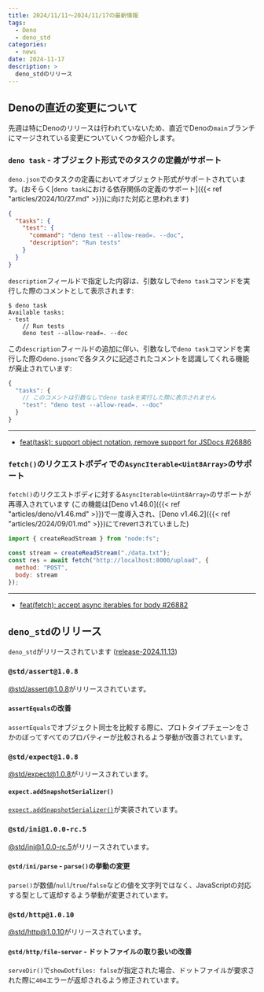 ```yaml
---
title: 2024/11/11〜2024/11/17の最新情報
tags:
  - Deno
  - deno_std
categories:
  - news
date: 2024-11-17
description: >
  deno_stdのリリース
---
```


## Denoの直近の変更について

先週は特にDenoのリリースは行われていないため、直近でDenoの`main`ブランチにマージされている変更についていくつか紹介します。

### `deno task` - オブジェクト形式でのタスクの定義がサポート

`deno.json`でのタスクの定義においてオブジェクト形式がサポートされています。(おそらく[`deno task`における依存関係の定義のサポート]({{< ref "articles/2024/10/27.md" >}})に向けた対応と思われます)

```json
{
  "tasks": {
    "test": {
      "command": "deno test --allow-read=. --doc",
      "description": "Run tests"
    }
  }
}
```

`description`フィールドで指定した内容は、引数なしで`deno task`コマンドを実行した際のコメントとして表示されます:

```shell
$ deno task
Available tasks:
- test
    // Run tests
    deno test --allow-read=. --doc
```

この`description`フィールドの追加に伴い、引数なしで`deno task`コマンドを実行した際の`deno.jsonc`で各タスクに記述されたコメントを認識してくれる機能が廃止されています:

```javascript
{
  "tasks": {
    // このコメントは引数なしでdeno taskを実行した際に表示されません
    "test": "deno test --allow-read=. --doc"
  }
}
```

---

- [feat(task): support object notation, remove support for JSDocs #26886](https://github.com/denoland/deno/pull/26886)

### `fetch()`のリクエストボディでの`AsyncIterable<Uint8Array>`のサポート

`fetch()`のリクエストボディに対する`AsyncIterable<Uint8Array>`のサポートが再導入されています (この機能は[Deno v1.46.0]({{< ref "articles/deno/v1.46.md" >}})で一度導入され、[Deno v1.46.2]({{< ref "articles/2024/09/01.md" >}})にてrevertされていました)

```javascript
import { createReadStream } from "node:fs";

const stream = createReadStream("./data.txt");
const res = await fetch("http://localhost:8000/upload", {
  method: "POST",
  body: stream
});
```

---

- [feat(fetch): accept async iterables for body #26882](https://github.com/denoland/deno/pull/26882)

## `deno_std`のリリース

`deno_std`がリリースされています ([release-2024.11.13](https://github.com/denoland/std/releases/tag/release-2024.11.13))

### `@std/assert@1.0.8`

[@std/assert@1.0.8](https://jsr.io/@std/assert@1.0.8)がリリースされています。

#### `assertEquals`の改善

`assertEquals`でオブジェクト同士を比較する際に、プロトタイプチェーンをさかのぼってすべてのプロパティーが比較されるよう挙動が改善されています。

### `@std/expect@1.0.8`

[@std/expect@1.0.8](https://jsr.io/@std/expect@1.0.8)がリリースされています。

#### `expect.addSnapshotSerializer()`

[`expect.addSnapshotSerializer()`](https://github.com/jestjs/jest/blob/v30.0.0-alpha.6/docs/ExpectAPI.md#expectaddsnapshotserializerserializer)が実装されています。

### `@std/ini@1.0.0-rc.5`

[@std/ini@1.0.0-rc.5](https://jsr.io/@std/ini@1.0.0-rc.5)がリリースされています。

#### `@std/ini/parse` - `parse()`の挙動の変更

`parse()`が数値/`null`/`true`/`false`などの値を文字列ではなく、JavaScriptの対応する型として返却するよう挙動が変更されています。

### `@std/http@1.0.10`

[@std/http@1.0.10](https://jsr.io/@std/http@1.0.10)がリリースされています。

#### `@std/http/file-server` - ドットファイルの取り扱いの改善

`serveDir()`で`showDotfiles: false`が指定された場合、ドットファイルが要求された際に`404`エラーが返却されるよう修正されています。
